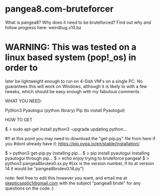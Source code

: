 # pangea8.com-bruteforcer

What is pangea8? Why does it need to be bruteforced?
Find out why and follow progress here: weirdbug.x10.bz

# WARNING: This was tested on a linux based system (pop!_os) in order to 
later be lightweight enough to run on 4-5ish VM's on a single PC.
No guarantees this will work on Windows, although it is likely to with a few tweaks, 
which should be easy enough with my fabulous comments.


WHAT YOU NEED:

Python3
Pyautogui (python library)
Pip (to install Pyautogui)

HOW TO GET

  $ > sudo apt-get install python3 -upgrade
updating python...

#!! at this point you may need to download the "get-pip.py" file from here if you
#dont already have it: https://pip.pypa.io/en/stable/installation/

  $ > python3 get-pip.py
installing pip...
  $ > pip install pyautogui
installing pyautogui through pip...
  $ > echo enjoy trying to bruteforce pangea!
  $ > python3 pangea8brutev0.xx.py #(xx is the version number, if its at version 14 it would be "pangea8brutev0.14.py")
  
  
  note: feel free to edit this however you want, and email me at skepticseptic1@gmail.com with the subject "pangea8 brute"
  for any questions on the code :)
